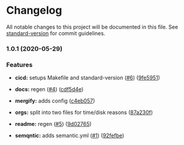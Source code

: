 # Changelog

All notable changes to this project will be documented in this file. See [standard-version](https://github.com/conventional-changelog/standard-version) for commit guidelines.

### 1.0.1 (2020-05-29)


### Features

* **cicd:** setups Makefile and standard-version ([#6](https://github.com/p6m7g8/p6github/issues/6)) ([9fe5951](https://github.com/p6m7g8/p6github/commit/9fe5951d312b3aad57a4bf822773e86d699664b7))


* **docs:** regen ([#4](https://github.com/p6m7g8/p6github/issues/4)) ([cdf5d4e](https://github.com/p6m7g8/p6github/commit/cdf5d4ece970a2fafb14bf0ee84a282e37b3d6a7))
* **mergify:** adds config ([c4eb057](https://github.com/p6m7g8/p6github/commit/c4eb057b84279a491b5adf63a67a13ce75f91f86))
* **orgs:** split into two files for time/disk reasons ([87a230f](https://github.com/p6m7g8/p6github/commit/87a230f6717131d88654f79500b742da53bd9a12))
* **readme:** regen ([#5](https://github.com/p6m7g8/p6github/issues/5)) ([9d02765](https://github.com/p6m7g8/p6github/commit/9d027651ce2a5b620a43a8f25229155c1efabf59))
* **semqntic:** adds semantic.yml ([#1](https://github.com/p6m7g8/p6github/issues/1)) ([92fefbe](https://github.com/p6m7g8/p6github/commit/92fefbea544bccadab13f34bc029e90de1623796))
